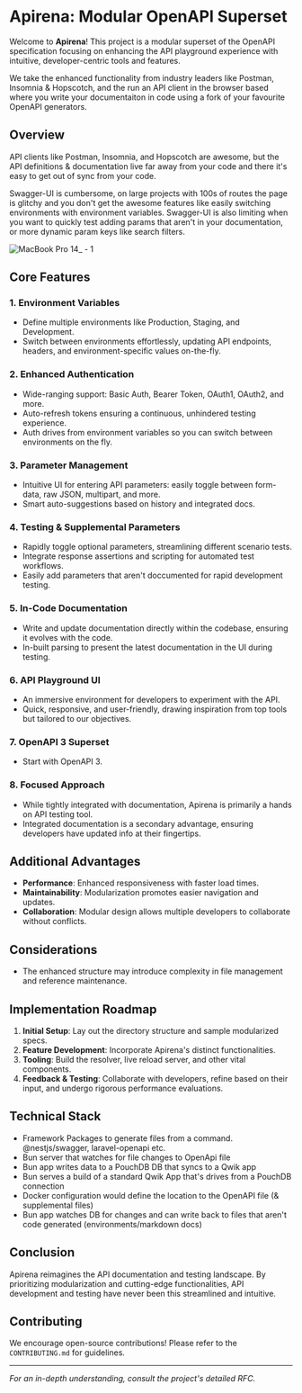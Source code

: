 # Apirena: Modular OpenAPI Superset

Welcome to **Apirena**! This project is a modular superset of the OpenAPI specification focusing on enhancing the API playground experience with intuitive, developer-centric tools and features. 

We take the enhanced functionality from industry leaders like Postman, Insomnia & Hopscotch, and the run an API client in the browser based where you write your documentaiton in code using a fork of your favourite OpenAPI generators.

## Overview

API clients like Postman, Insomnia, and Hopscotch are awesome, but the API definitions & documentation live far away from your code and there it's easy to get out of sync from your code. 

Swagger-UI is cumbersome, on large projects with 100s of routes the page is glitchy and you don't get the awesome features like easily switching environments with environment variables. Swagger-UI is also limiting when you want to quickly test adding params that aren't in your documentation, or more dynamic param keys like search filters. 

![MacBook Pro 14_ - 1](https://github.com/apirena/apirena/assets/23046374/736622da-fdad-45b6-b18d-6c6f794318e9)


## Core Features

### 1. **Environment Variables**
- Define multiple environments like Production, Staging, and Development.
- Switch between environments effortlessly, updating API endpoints, headers, and environment-specific values on-the-fly.

### 2. **Enhanced Authentication**
- Wide-ranging support: Basic Auth, Bearer Token, OAuth1, OAuth2, and more.
- Auto-refresh tokens ensuring a continuous, unhindered testing experience.
- Auth drives from environment variables so you can switch between environments on the fly.

### 3. **Parameter Management**
- Intuitive UI for entering API parameters: easily toggle between form-data, raw JSON, multipart, and more.
- Smart auto-suggestions based on history and integrated docs.

### 4. **Testing & Supplemental Parameters**
- Rapidly toggle optional parameters, streamlining different scenario tests.
- Integrate response assertions and scripting for automated test workflows.
- Easily add parameters that aren't doccumented for rapid development testing.

### 5. **In-Code Documentation**  
- Write and update documentation directly within the codebase, ensuring it evolves with the code.
- In-built parsing to present the latest documentation in the UI during testing.

### 6. **API Playground UI**
- An immersive environment for developers to experiment with the API.
- Quick, responsive, and user-friendly, drawing inspiration from top tools but tailored to our objectives.

### 7. **OpenAPI 3 Superset**
- Start with OpenAPI 3.

### 8. **Focused Approach**
- While tightly integrated with documentation, Apirena is primarily a hands on API testing tool.
- Integrated documentation is a secondary advantage, ensuring developers have updated info at their fingertips.

## Additional Advantages

- **Performance**: Enhanced responsiveness with faster load times.
- **Maintainability**: Modularization promotes easier navigation and updates.
- **Collaboration**: Modular design allows multiple developers to collaborate without conflicts.

## Considerations

- The enhanced structure may introduce complexity in file management and reference maintenance.

## Implementation Roadmap

1. **Initial Setup**: Lay out the directory structure and sample modularized specs.
2. **Feature Development**: Incorporate Apirena's distinct functionalities.
3. **Tooling**: Build the resolver, live reload server, and other vital components.
4. **Feedback & Testing**: Collaborate with developers, refine based on their input, and undergo rigorous performance evaluations.

## Technical Stack

- Framework Packages to generate files from a command. @nestjs/swagger, laravel-openapi etc.
- Bun server that watches for file changes to OpenApi file
- Bun app writes data to a PouchDB DB that syncs to a Qwik app
- Bun serves a build of a standard Qwik App that's drives from a PouchDB connection
- Docker configuration would define the location to the OpenAPI file (& supplemental files)
- Bun app watches DB for changes and can write back to files that aren't code generated (environments/markdown docs)

## Conclusion

Apirena reimagines the API documentation and testing landscape. By prioritizing modularization and cutting-edge functionalities, API development and testing have never been this streamlined and intuitive.

## Contributing

We encourage open-source contributions! Please refer to the `CONTRIBUTING.md` for guidelines.

---

*For an in-depth understanding, consult the project's detailed RFC.*
